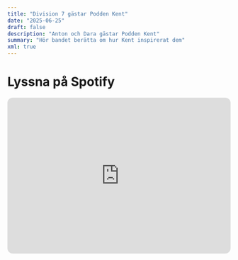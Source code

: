 ```yaml
---
title: "Division 7 gästar Podden Kent"
date: "2025-06-25"
draft: false
description: "Anton och Dara gästar Podden Kent"
summary: "Hör bandet berätta om hur Kent inspirerat dem"
xml: true
---
```


# Lyssna på Spotify

<iframe style="border-radius:12px" src="https://open.spotify.com/episode/16ICHqfAkyjtRcamPVM9j0?si=c738fc90298e460c" width="100%" height="352" frameBorder="0" allowfullscreen="" allow="autoplay; clipboard-write; encrypted-media; fullscreen; picture-in-picture" loading="lazy"></iframe>